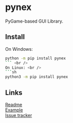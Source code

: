# pynex
PyGame-based GUI Library.
## Install
On Windows: <br />
```sh
python -m pip install pynex
``` <br />
On Linux: <br />
```sh
python3 -m pip install pynex
```
## Links
[Readme](https://github.com/Pixelsuft/pynex/blob/main/README.MD) <br />
[Example](https://github.com/Pixelsuft/pynex/blob/main/main.py) <br />
[Issue tracker](https://github.com/Pixelsuft/pynex/issues)
